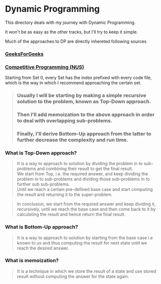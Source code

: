# Dynamic Programming
This directory deals with my journey with Dynamic Programming.

It won't be as easy as the other tracks, but I'll try to keep it simple.

Much of the approaches to DP are directly inhereted following sources
### **[GeeksForGeeks](www.geeksforgeeks.org)**
### **[Competitive Programming (NUS)](https://www.comp.nus.edu.sg/~stevenha/myteaching/competitive_programming/cp1.pdf)**

Starting from Set 0, every Set has the index prefixed with every code file, which is the way in which I recommend approaching the certain set.

>### **Usually I will be starting by making a simple recursive solution to the problem, known as Top-Down approach.**
>### **Then I'll add memoization to the above approach in order to deal with overlapping sub-problems.**
>### **Finally, I'll derive Bottom-Up approach from the latter to further decrease the complexity and run time.**

### What is Top-Down approach?
> It is a way to approach to solution by dividing the problem in to sub-problems and combining their result to get the final result.<br />
> We start from Top, i.e. the required answer, and keep dividing the problem in to sub-problems and dividing those sub-problems in to further sub sub-problems.<br />
> Until we reach a certain pre-defined base case and start computing the result and returning it to the super-problem.

>In conclusion, we start from the required answer and keep dividing it, recursively,  until we reach the base case and then come back to it by calculating the result and hence return the final result.

### What is Bottom-Up approach?
> It is a way to approach to solution by starting from the base case i.e known to us and thus computing the result for next state until we reach the desired answer.

### What is memoization?
> It is a technique in which we store the result of a state and use stored result without computing the answer for the state again.